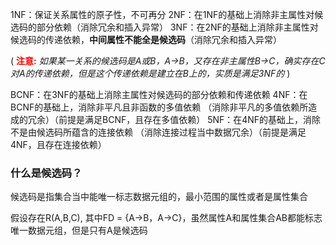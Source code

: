 
1NF：保证关系属性的原子性，不可再分
2NF：在1NF的基础上消除非主属性对候选码的部分依赖（消除冗余和插入异常）
3NF：在2NF的基础上消除非主属性对候选码的传递依赖，<strong>中间属性不能全是候选码</strong>（消除冗余和插入异常）

( <strong style = 'color: red'>注意:</strong> *如果某一关系的候选码是A或B，A→B，又存在非主属性B→C，确实存在C对A的传递依赖，但是这个传递依赖是建立在B上的，实质是满足3NF的* )

BCNF：在3NF的基础上消除主属性对候选码的部分依赖和传递依赖
4NF：在BCNF的基础上，消除非平凡且非函数的多值依赖 （消除非平凡的多值依赖所造成的冗余）（前提是满足BCNF，且存在多值依赖）
5NF：在4NF的基础上，消除不是由候选码所蕴含的连接依赖 （消除连接过程当中数据冗余）（前提是满足4NF，且存在连接依赖）

### 什么是候选码？

候选码是指集合当中能唯一标志数据元组的，最小范围的属性或者是属性集合

假设存在R(A,B,C), 其中FD = {A→B，A→C}，虽然属性A和属性集合AB都能标志唯一数据元组，但是只有A是候选码